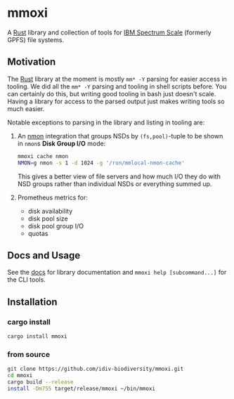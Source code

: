 mmoxi
=====

A [Rust][] library and collection of tools for [IBM Spectrum Scale][] (formerly
GPFS) file systems.


Motivation
----------

The [Rust][] library at the moment is mostly `mm* -Y` parsing for easier access
in tooling. We did all the `mm* -Y` parsing and tooling in shell scripts
before. You can certainly do this, but writing good tooling in bash just
doesn't scale. Having a library for access to the parsed output just makes
writing tools so much easier.

Notable exceptions to parsing in the library and listing in tooling are:

1.  An [nmon][] integration that groups NSDs by `(fs,pool)`-tuple to be shown
    in `nmon`s **Disk Group I/O** mode:

    ```bash
    mmoxi cache nmon
    NMON=g nmon -s 1 -d 1024 -g '/run/mmlocal-nmon-cache'
    ```

    This gives a better view of file servers and how much I/O they do with NSD
    groups rather than individual NSDs or everything summed up.

1.  Prometheus metrics for:

    - disk availability
    - disk pool size
    - disk pool group I/O
    - quotas


Docs and Usage
--------------

See the [docs][] for library documentation and `mmoxi help [subcommand...]` for
the CLI tools.


Installation
------------

### cargo install

```bash
cargo install mmoxi
```

### from source

```bash
git clone https://github.com/idiv-biodiversity/mmoxi.git
cd mmoxi
cargo build --release
install -Dm755 target/release/mmoxi ~/bin/mmoxi
```


[IBM Spectrum Scale]: https://www.ibm.com/products/spectrum-scale
[Rust]: https://www.rust-lang.org/
[nmon]: https://nmon.sourceforge.net/
[docs]: https://docs.rs/mmoxi
